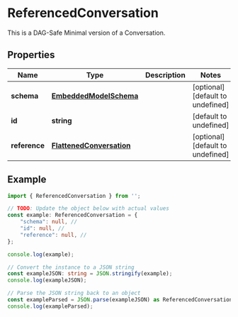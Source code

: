 
# ReferencedConversation

This is a DAG-Safe Minimal version of a Conversation.

## Properties

Name | Type | Description | Notes
------------ | ------------- | ------------- | -------------
**schema** | [**EmbeddedModelSchema**](EmbeddedModelSchema) |  | [optional] [default to undefined]
**id** | **string** |  | [default to undefined]
**reference** | [**FlattenedConversation**](FlattenedConversation) |  | [optional] [default to undefined]

## Example

```typescript
import { ReferencedConversation } from '';

// TODO: Update the object below with actual values
const example: ReferencedConversation = {
    "schema": null, // 
    "id": null, // 
    "reference": null, // 
};

console.log(example);

// Convert the instance to a JSON string
const exampleJSON: string = JSON.stringify(example);
console.log(exampleJSON);

// Parse the JSON string back to an object
const exampleParsed = JSON.parse(exampleJSON) as ReferencedConversation;
console.log(exampleParsed);
```




